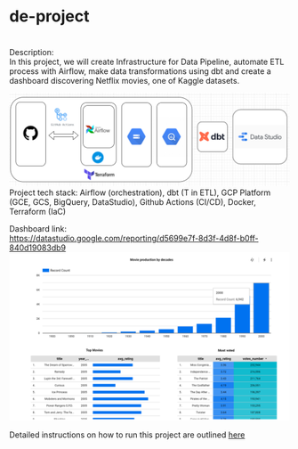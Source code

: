 # de-project
#
Description:  
In this project, we will create Infrastructure for Data Pipeline, automate ETL process with Airflow, make data transformations using dbt and create a dashboard discovering Netflix movies, one of Kaggle datasets.

![Project Stack](project_stack.png)
Project tech stack: Airflow (orchestration), dbt (T in ETL), GCP Platform (GCE, GCS, BigQuery, DataStudio), Github Actions (CI/CD), Docker, Terraform (IaC)

Dashboard link:  
https://datastudio.google.com/reporting/d5699e7f-8d3f-4d8f-b0ff-840d19083db9
![Dashboard](dashboard.png)


Detailed instructions on how to run this project are outlined [here](https://github.com/i-bond/de-project/blob/main/howto/howto.md)

